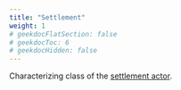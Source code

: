 ```yaml
---
title: "Settlement"
weight: 1
# geekdocFlatSection: false
# geekdocToc: 6
# geekdocHidden: false
---
```


Characterizing class of the [settlement actor](docs/the-nation/settlements/).
